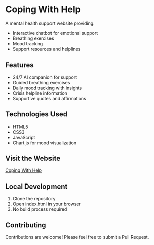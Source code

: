 # Coping With Help

A mental health support website providing:
- Interactive chatbot for emotional support
- Breathing exercises
- Mood tracking
- Support resources and helplines

## Features
- 24/7 AI companion for support
- Guided breathing exercises
- Daily mood tracking with insights
- Crisis helpline information
- Supportive quotes and affirmations

## Technologies Used
- HTML5
- CSS3
- JavaScript
- Chart.js for mood visualization

## Visit the Website
[Coping With Help]([https://overthinks-alot.github.io/CopingWithHelpV2/])

## Local Development
1. Clone the repository
2. Open index.html in your browser
3. No build process required

## Contributing
Contributions are welcome! Please feel free to submit a Pull Request. 
